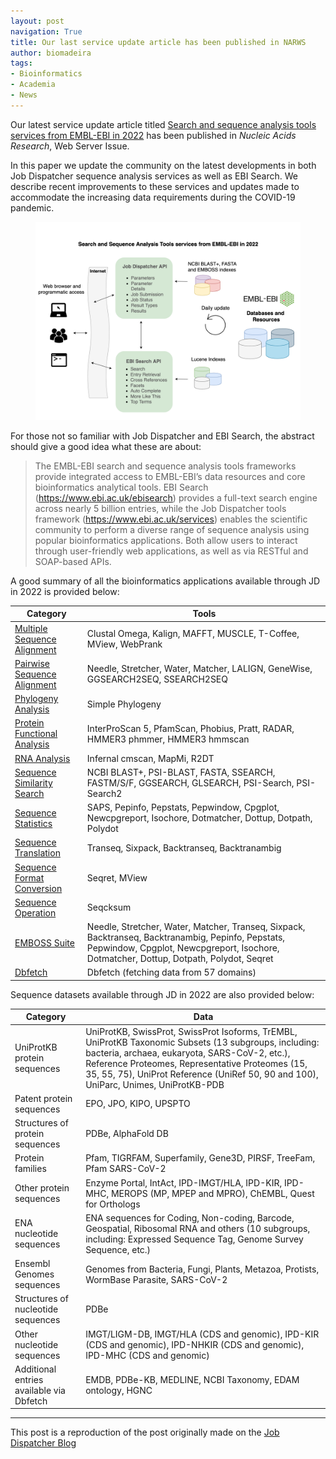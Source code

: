 ```yaml
---
layout: post
navigation: True
title: Our last service update article has been published in NARWS
author: biomadeira
tags:
- Bioinformatics
- Academia
- News
---
```



Our latest service update article titled 
[Search and sequence analysis tools services from EMBL-EBI in 2022](https://academic.oup.com/nar/advance-article/doi/10.1093/nar/gkac240/6567472) 
has been published in *Nucleic Acids Research*, Web Server Issue.

In this paper we update the community on the latest developments in both Job Dispatcher sequence 
analysis services as well as EBI Search. 
We describe recent improvements to these services and updates made to accommodate the increasing 
data requirements during the COVID-19 pandemic.

<figure class="kg-card kg-image-card kg-width-wide kg-card-hascaption">
    <img src="assets/images/NARWS_2022_visual_abstract.png" class="kg-image" alt="Visual Abstract">
</figure>

For those not so familiar with Job Dispatcher and EBI Search, the abstract should give a good idea what these are about:

> The EMBL-EBI search and sequence analysis tools frameworks provide integrated access to EMBL-EBI’s data resources and core bioinformatics analytical tools. 
> EBI Search (https://www.ebi.ac.uk/ebisearch) provides a full-text search engine across nearly 5 billion entries, while the 
> Job Dispatcher tools framework (https://www.ebi.ac.uk/services) enables the scientific community to perform a diverse range of sequence analysis
> using popular bioinformatics applications. Both allow users to interact through user-friendly web applications, as well as via RESTful and SOAP-based APIs. 

A good summary of all the bioinformatics applications available through JD in 2022 is provided below:

| Category                                                        | Tools                                                                                                                                                                                        |
|-----------------------------------------------------------------|----------------------------------------------------------------------------------------------------------------------------------------------------------------------------------------------|
| [Multiple Sequence Alignment](https://www.ebi.ac.uk/Tools/msa/) | Clustal Omega, Kalign, MAFFT, MUSCLE, T-Coffee, MView, WebPrank                                                                                                                              |
| [Pairwise Sequence Alignment](https://www.ebi.ac.uk/Tools/psa/) | Needle, Stretcher, Water, Matcher, LALIGN, GeneWise, GGSEARCH2SEQ, SSEARCH2SEQ                                                                                                               |
| [Phylogeny Analysis](https://www.ebi.ac.uk/Tools/phylogeny/)    | Simple Phylogeny                                                                                                                                                                             |
| [Protein Functional Analysis](https://www.ebi.ac.uk/Tools/pfa/) | InterProScan 5, PfamScan, Phobius, Pratt, RADAR, HMMER3 phmmer, HMMER3 hmmscan                                                                                                               |
| [RNA Analysis](https://www.ebi.ac.uk/Tools/rna/)                | Infernal cmscan, MapMi, R2DT                                                                                                                                                                 |
| [Sequence Similarity Search](https://www.ebi.ac.uk/Tools/sss/)  | NCBI BLAST+, PSI-BLAST, FASTA, SSEARCH, FASTM/S/F, GGSEARCH, GLSEARCH, PSI-Search, PSI-Search2                                                                                               |
| [Sequence Statistics](https://www.ebi.ac.uk/Tools/seqstats/)    | SAPS, Pepinfo, Pepstats, Pepwindow, Cpgplot, Newcpgreport, Isochore, Dotmatcher, Dottup, Dotpath, Polydot                                                                                    |
| [Sequence Translation](https://www.ebi.ac.uk/Tools/st/)         | Transeq, Sixpack, Backtranseq, Backtranambig                                                                                                                                                 |
| [Sequence Format Conversion](https://www.ebi.ac.uk/Tools/sfc/)  | Seqret, MView                                                                                                                                                                                |
| [Sequence Operation](https://www.ebi.ac.uk/Tools/so/)           | Seqcksum                                                                                                                                                                                     |
| [EMBOSS Suite](https://www.ebi.ac.uk/Tools/emboss/)             | Needle, Stretcher, Water, Matcher, Transeq, Sixpack, Backtranseq, Backtranambig, Pepinfo, Pepstats, Pepwindow, Cpgplot, Newcpgreport, Isochore, Dotmatcher, Dottup, Dotpath, Polydot, Seqret |
| [Dbfetch](https://www.ebi.ac.uk/Tools/dbfetch/)                 | Dbfetch (fetching data from 57 domains)                                                                                                                                                      |

Sequence datasets available through JD in 2022 are also provided below:

| Category                                 | Data                                                                                                                                                                                                                                                                                               |
|------------------------------------------|----------------------------------------------------------------------------------------------------------------------------------------------------------------------------------------------------------------------------------------------------------------------------------------------------|
| UniProtKB protein sequences              | UniProtKB, SwissProt, SwissProt Isoforms, TrEMBL, UniProtKB Taxonomic Subsets (13 subgroups, including: bacteria, archaea, eukaryota, SARS-CoV-2, etc.), Reference Proteomes, Representative Proteomes (15, 35, 55, 75), UniProt Reference (UniRef 50, 90 and 100), UniParc, Unimes, UniProtKB-PDB |
| Patent protein sequences                 | EPO, JPO, KIPO, UPSPTO                                                                                                                                                                                                                                                                             |
| Structures of protein sequences          | PDBe, AlphaFold DB                                                                                                                                                                                                                                                                                 |
| Protein families                         | Pfam, TIGRFAM, Superfamily, Gene3D, PIRSF, TreeFam, Pfam SARS-CoV-2                                                                                                                                                                                                                                |
| Other protein sequences                  | Enzyme Portal, IntAct, IPD-IMGT/HLA, IPD-KIR, IPD-MHC, MEROPS (MP, MPEP and MPRO), ChEMBL, Quest for Orthologs                                                                                                                                                                                     |
| ENA nucleotide sequences                 | ENA sequences for Coding, Non-coding, Barcode, Geospatial, Ribosomal RNA and others (10 subgroups, including: Expressed Sequence Tag, Genome Survey Sequence, etc.)                                                                                                                                |
| Ensembl Genomes sequences                | Genomes from Bacteria, Fungi, Plants, Metazoa, Protists, WormBase Parasite, SARS-CoV-2                                                                                                                                                                                                             |
| Structures of nucleotide sequences       | PDBe                                                                                                                                                                                                                                                                                               |
| Other nucleotide sequences               | IMGT/LIGM-DB, IMGT/HLA (CDS and genomic), IPD-KIR (CDS and genomic), IPD-NHKIR (CDS and genomic), IPD-MHC (CDS and genomic)                                                                                                                                                                        |
| Additional entries available via Dbfetch | EMDB, PDBe-KB, MEDLINE, NCBI Taxonomy, EDAM ontology, HGNC                                                                                                                                                                                                                                         |

____
This post is a reproduction of the post originally made on the [Job Dispatcher Blog](https://ebi-jdispatcher.github.io/blog/2022-05-06-narws-2022)
